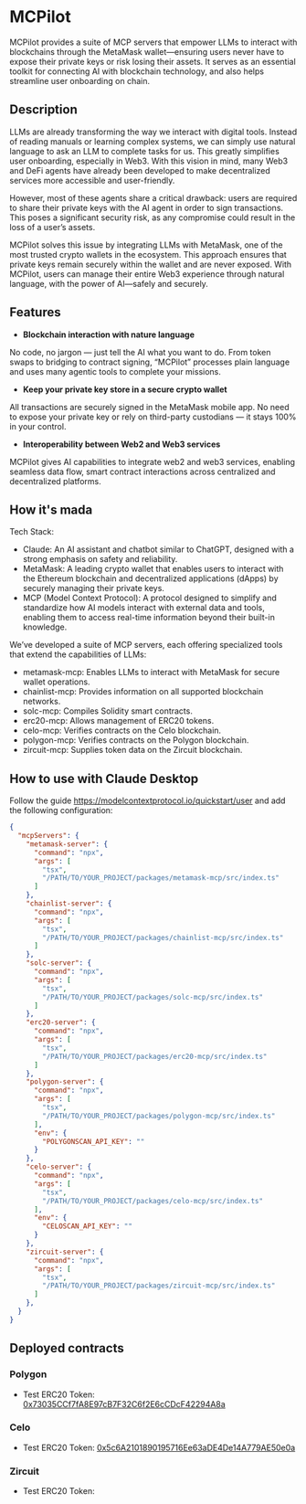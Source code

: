 # MCPilot

MCPilot provides a suite of MCP servers that empower LLMs to interact with blockchains through the MetaMask wallet—ensuring users never have to expose their private keys or risk losing their assets. It serves as an essential toolkit for connecting AI with blockchain technology, and also helps streamline user onboarding on chain.

## Description

LLMs are already transforming the way we interact with digital tools. Instead of reading manuals or learning complex systems, we can simply use natural language to ask an LLM to complete tasks for us. This greatly simplifies user onboarding, especially in Web3. With this vision in mind, many Web3 and DeFi agents have already been developed to make decentralized services more accessible and user-friendly.

However, most of these agents share a critical drawback: users are required to share their private keys with the AI agent in order to sign transactions. This poses a significant security risk, as any compromise could result in the loss of a user’s assets.

MCPilot solves this issue by integrating LLMs with MetaMask, one of the most trusted crypto wallets in the ecosystem. This approach ensures that private keys remain securely within the wallet and are never exposed. With MCPilot, users can manage their entire Web3 experience through natural language, with the power of AI—safely and securely.

## Features

- **Blockchain interaction with nature language**

No code, no jargon — just tell the AI what you want to do. From token swaps to bridging to contract signing, “MCPilot” processes plain language and uses many agentic tools to complete your missions.

- **Keep your private key store in a secure crypto wallet**

All transactions are securely signed in the MetaMask mobile app. No need to expose your private key 
or rely on third-party custodians — it stays 100% in your control.

- **Interoperability between Web2 and Web3 services**

MCPilot gives AI capabilities to integrate web2 and web3 services, enabling seamless data flow, smart contract interactions across centralized and decentralized platforms.

## How it's mada

Tech Stack:

- Claude: An AI assistant and chatbot similar to ChatGPT, designed with a strong emphasis on safety and reliability.
- MetaMask: A leading crypto wallet that enables users to interact with the Ethereum blockchain and decentralized applications (dApps) by securely managing their private keys.
- MCP (Model Context Protocol): A protocol designed to simplify and standardize how AI models interact with external data and tools, enabling them to access real-time information beyond their built-in knowledge.

We’ve developed a suite of MCP servers, each offering specialized tools that extend the capabilities of LLMs:

- metamask-mcp: Enables LLMs to interact with MetaMask for secure wallet operations.
- chainlist-mcp: Provides information on all supported blockchain networks.
- solc-mcp: Compiles Solidity smart contracts.
- erc20-mcp: Allows management of ERC20 tokens.
- celo-mcp: Verifies contracts on the Celo blockchain.
- polygon-mcp: Verifies contracts on the Polygon blockchain.
- zircuit-mcp: Supplies token data on the Zircuit blockchain.

## How to use with Claude Desktop

Follow the guide https://modelcontextprotocol.io/quickstart/user and add the following configuration:

```json
{
  "mcpServers": {
    "metamask-server": {
      "command": "npx",
      "args": [
        "tsx",
        "/PATH/TO/YOUR_PROJECT/packages/metamask-mcp/src/index.ts"
      ]
    },
    "chainlist-server": {
      "command": "npx",
      "args": [
        "tsx",
        "/PATH/TO/YOUR_PROJECT/packages/chainlist-mcp/src/index.ts"
      ]
    },
    "solc-server": {
      "command": "npx",
      "args": [
        "tsx",
        "/PATH/TO/YOUR_PROJECT/packages/solc-mcp/src/index.ts"
      ]
    },
    "erc20-server": {
      "command": "npx",
      "args": [
        "tsx",
        "/PATH/TO/YOUR_PROJECT/packages/erc20-mcp/src/index.ts"
      ]
    },
    "polygon-server": {
      "command": "npx",
      "args": [
        "tsx",
        "/PATH/TO/YOUR_PROJECT/packages/polygon-mcp/src/index.ts"
      ],
      "env": {
        "POLYGONSCAN_API_KEY": ""
      }
    },
    "celo-server": {
      "command": "npx",
      "args": [
        "tsx",
        "/PATH/TO/YOUR_PROJECT/packages/celo-mcp/src/index.ts"
      ],
      "env": {
        "CELOSCAN_API_KEY": ""
      }
    },
    "zircuit-server": {
      "command": "npx",
      "args": [
        "tsx",
        "/PATH/TO/YOUR_PROJECT/packages/zircuit-mcp/src/index.ts"
      ]
    },
  }
}
```

## Deployed contracts

### Polygon

- Test ERC20 Token: [0x73035CCf7fA8E97cB7F32C6f2E6cCDcF42294A8a](https://amoy.polygonscan.com/address/0x73035CCf7fA8E97cB7F32C6f2E6cCDcF42294A8a#code)

### Celo

- Test ERC20 Token: [0x5c6A2101890195716Ee63aDE4De14A779AE50e0a](https://alfajores.celoscan.io/address/0x5c6a2101890195716ee63ade4de14a779ae50e0a#code)

### Zircuit

- Test ERC20 Token: []()
